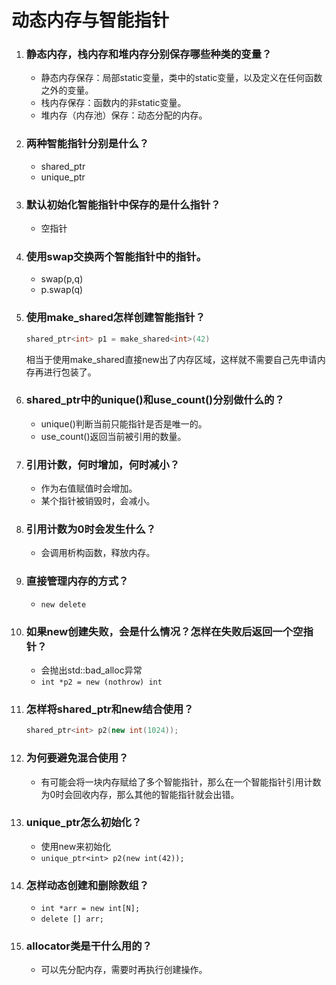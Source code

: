 # 动态内存与智能指针

1. ### 静态内存，栈内存和堆内存分别保存哪些种类的变量？

   + 静态内存保存：局部static变量，类中的static变量，以及定义在任何函数之外的变量。
   + 栈内存保存：函数内的非static变量。
   + 堆内存（内存池）保存：动态分配的内存。

2. ### 两种智能指针分别是什么？

   + shared_ptr
   + unique_ptr

3. ### 默认初始化智能指针中保存的是什么指针？

   + 空指针

4. ### 使用swap交换两个智能指针中的指针。

   + swap(p,q)
   + p.swap(q)

5. ### 使用make_shared怎样创建智能指针？

   ```c++
   shared_ptr<int> p1 = make_shared<int>(42)
   ```

   相当于使用make_shared直接new出了内存区域，这样就不需要自己先申请内存再进行包装了。

6. ### shared_ptr中的unique()和use_count()分别做什么的？

   + unique()判断当前只能指针是否是唯一的。
   + use_count()返回当前被引用的数量。

7. ### 引用计数，何时增加，何时减小？

   + 作为右值赋值时会增加。
   + 某个指针被销毁时，会减小。

8. ### 引用计数为0时会发生什么？

   + 会调用析构函数，释放内存。

9. ### 直接管理内存的方式？

   + `new delete`

10. ### 如果new创建失败，会是什么情况？怎样在失败后返回一个空指针？

    + 会抛出std::bad_alloc异常
    + `int *p2 = new (nothrow) int`

11. ### 怎样将shared_ptr和new结合使用？

    ```c++
    shared_ptr<int> p2(new int(1024));
    ```

12. ### 为何要避免混合使用？

    + 有可能会将一块内存赋给了多个智能指针，那么在一个智能指针引用计数为0时会回收内存，那么其他的智能指针就会出错。

13. ### unique_ptr怎么初始化？

    + 使用new来初始化
    + `unique_ptr<int> p2(new int(42));`

14. ### 怎样动态创建和删除数组？

    + `int *arr = new int[N];`
    + `delete [] arr;`

15. ### allocator类是干什么用的？

    + 可以先分配内存，需要时再执行创建操作。